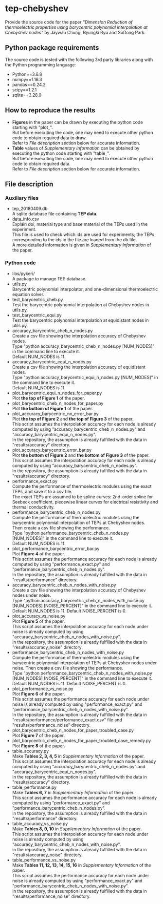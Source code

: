 # tep-chebyshev
Provide the source code for the paper *"Dimension Reduction of thermoelectric properties using barycentric polynomial interpolation at Chebyshev nodes"* by Jaywan Chung, Byungki Ryu and SuDong Park.

## Python package requirements
The source code is tested with the following 3rd party libraries along with the Python programming language:
- Python==3.6.8
- numpy==1.16.3
- pandas==0.24.2
- scipy==1.2.1
- sqlite==3.28.0

## How to reproduce the results
- **Figures** in the paper can be drawn by executing the python code starting with "plot_".\
  But before executing the code, one may need to execute other python code to obtain required data to draw.\
  Refer to *File description* section below for accurate information.
- **Table** values of *Supplementary Information* can be obtained by executing the python code starting with "table_".\
  But before executing the code, one may need to execute other python code to obtain required data.\
  Refer to *File description* section below for accurate information.

## File description
### Auxiliary files
- tep_20180409.db\
  A sqlite database file containing **TEP data**.
- data_info.csv\
  Explain doi, material type and base material of the TEPs used in the experiment.\
  This file is used to check which ids are used for experiments; the TEPs corresponding to the ids in the file are loaded from the db file.\
  A more detailed information is given in *Supplementary Information* of the paper.

### Python code
- libs/pykeri/\
	A package to manage TEP database.
- utils.py\
	Barycentric polynomial interpolator, and one-dimensional thermoelectric equation solver.
- test_barycentric_cheb.py\
	Test the barycentric polynomial interpolation at Chebyshev nodes in utils.py.
- test_barycentric_equi.py\
	Test the barycentric polynomial interpolation at equidistant nodes in utils.py.
- accuracy_barycentric_cheb_n_nodes.py\
	Create a csv file showing the interpolation accuracy of Chebyshev nodes.\
	Type "python accuracy_barycentric_cheb_n_nodes.py [NUM_NODES]" in the command line to execute it.\
	Default NUM_NODES is 11.
- accuracy_barycentric_equi_n_nodes.py\
	Create a csv file showing the interpolation accuracy of equidistant nodes.\
	Type "python accuracy_barycentric_equi_n_nodes.py [NUM_NODES]" in the command line to execute it.\
	Default NUM_NODES is 11.
- plot_barycentric_equi_n_nodes_for_paper.py\
	Plot **the top of Figure 1** of the paper.
- plot_barycentric_cheb_n_nodes_for_paper.py\
	Plot **the bottom of Figure 1** of the paper.
- plot_accuracy_barycentric_no_error_bar.py\
	Plot **the top of Figure 2** and **the top of Figure 3** of the paper.\
	This script assumes the interpolation accuracy for each node is already computed by using "accuracy_barycentric_cheb_n_nodes.py" and "accuracy_barycentric_equi_n_nodes.py".\
	In the repository, the assumption is already fulfilled with the data in "results/accuracy" directory.
- plot_accuracy_barycentric_error_bar.py\
	Plot **the bottom of Figure 2** and **the bottom of Figure 3** of the paper.\
	This script assumes the interpolation accuracy for each node is already computed by using "accuracy_barycentric_cheb_n_nodes.py".\
	In the repository, the assumption is already fulfilled with the data in "results/accuracy" directory.
- performance_exact.py\
	Compute the performance of thermoelectric modules using the exact TEPs, and save it to a csv file.\
	The exact TEPs are assumed to be spline curves: 2nd-order spline for Seebeck coefficient, piecewise linear curves for electrical resistivity and thermal conductivity.
- performance_barycentric_cheb_n_nodes.py\
	Compute the performance of thermoelectric modules using the barycentric polynomial interpolation of TEPs at Chebyshev nodes.\
	Then create a csv file showing the performance.\
	Type "python performance_barycentric_cheb_n_nodes.py \[NUM_NODES\]" in the command line to execute it.\
	Default NUM_NODES is 11.
- plot_performance_barycentric_error_bar.py\
	Plot **Figure 4** of the paper.\
	This script assumes the performance accuracy for each node is already computed by using "performance_exact.py" and "performance_barycentric_cheb_n_nodes.py".\
	In the repository, the assumption is already fulfilled with the data in "results/performance" directory.
- accuracy_barycentric_cheb_n_nodes_with_noise.py\
	Create a csv file showing the interpolation accuracy of Chebyshev nodes under noise.\
	Type "python accuracy_barycentric_cheb_n_nodes_with_noise.py \[NUM_NODES\] \[NOISE_PERCENT\]" in the command line to execute it.\
	Default NUM_NODES is 11. Default NOISE_PERCENT is 0.
- plot_accuracy_vs_noise.py\
	Plot **Figure 5** of the paper.\
	This script assumes the interpolation accuracy for each node under noise is already computed by using "accuracy_barycentric_cheb_n_nodes_with_noise.py".\
	In the repository, the assumption is already fulfilled with the data in "results/accuracy_noise" directory.
- performance_barycentric_cheb_n_nodes_with_noise.py\
	Compute the performance of thermoelectric modules using the barycentric polynomial interpolation of TEPs at Chebyshev nodes under noise. Then create a csv file showing the performance.\
	Type "python performance_barycentric_cheb_n_nodes_with_noise.py \[NUM_NODES\] \[NOISE_PERCENT\]" in the command line to execute it.
	Default NUM_NODES is 11. Default NOISE_PERCENT is 0.
- plot_performance_vs_noise.py\
	Plot **Figure 6** of the paper.\
	This script assumes the performance accuracy for each node under noise is already computed by using "performance_exact.py" and "performance_barycentric_cheb_n_nodes_with_noise.py".\
	In the repository, the assumption is already fulfilled with the data in "results/performance/performance_exact.csv" file and "results/performance_noise" directory.
- plot_barycentric_cheb_n_nodes_for_paper_troubled_case.py\
	Plot **Figure 7** of the paper.
- plot_barycentric_cheb_n_nodes_for_paper_troubled_case_remedy.py
	Plot **Figure 8** of the paper.
- table_accuracy.py\
	Make **Tables 2, 3, 4, 5** in *Supplementary Information* of the paper.\
	This script assumes the interpolation accuracy for each node is already computed by using "accuracy_barycentric_cheb_n_nodes.py" and "accuracy_barycentric_equi_n_nodes.py".\
	In the repository, the assumption is already fulfilled with the data in "results/accuracy" directory.
- table_performance.py\
	Make **Tables 6, 7** in *Supplementary Information* of the paper.\
	This script assumes the performance accuracy for each node is already computed by using "performance_exact.py" and "performance_barycentric_cheb_n_nodes.py".\
	In the repository, the assumption is already fulfilled with the data in "results/performance" directory.
- table_accuracy_vs_noise.py\
	Make **Tables 8, 9, 10** in *Supplementary Information* of the paper.\
	This script assumes the interpolation accuracy for each node under noise is already computed by using "accuracy_barycentric_cheb_n_nodes_with_noise.py".\
	In the repository, the assumption is already fulfilled with the data in "results/accuracy_noise" directory.
- table_performance_vs_noise.py\
	Make **Tables 11, 12, 13, 14, 15, 16** in *Supplementary Information* of the paper.\
	This script assumes the performance accuracy for each node under noise is already computed by using "performance_exact.py" and "performance_barycentric_cheb_n_nodes_with_noise.py".\
	In the repository, the assumption is already fulfilled with the data in "results/performance_noise" directory.
